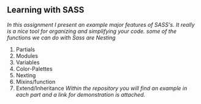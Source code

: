 ## Learning with SASS

_In this assignment I present an example major features of SASS's. It really is a nice tool for organizing and simplifying your code.
some of the functions we can do with Sass are Nesting_

1. Partials
2. Modules
3. Variables
4. Color-Palettes
5. Nexting
6. Mixins/function
7. Extend/Inheritance
   _Within the repository you will find an example in each part and a link for demonstration is attached._
